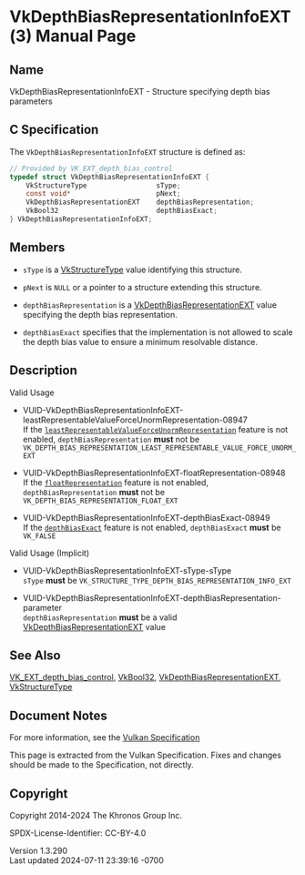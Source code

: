 # VkDepthBiasRepresentationInfoEXT(3) Manual Page

## Name

VkDepthBiasRepresentationInfoEXT - Structure specifying depth bias
parameters



## <a href="#_c_specification" class="anchor"></a>C Specification

The `VkDepthBiasRepresentationInfoEXT` structure is defined as:

``` c
// Provided by VK_EXT_depth_bias_control
typedef struct VkDepthBiasRepresentationInfoEXT {
    VkStructureType                 sType;
    const void*                     pNext;
    VkDepthBiasRepresentationEXT    depthBiasRepresentation;
    VkBool32                        depthBiasExact;
} VkDepthBiasRepresentationInfoEXT;
```

## <a href="#_members" class="anchor"></a>Members

- `sType` is a [VkStructureType](https://registry.khronos.org/vulkan/specs/1.3-extensions/man/html/VkStructureType.html) value identifying
  this structure.

- `pNext` is `NULL` or a pointer to a structure extending this
  structure.

- `depthBiasRepresentation` is a
  [VkDepthBiasRepresentationEXT](https://registry.khronos.org/vulkan/specs/1.3-extensions/man/html/VkDepthBiasRepresentationEXT.html)
  value specifying the depth bias representation.

- `depthBiasExact` specifies that the implementation is not allowed to
  scale the depth bias value to ensure a minimum resolvable distance.

## <a href="#_description" class="anchor"></a>Description

Valid Usage

- <a
  href="#VUID-VkDepthBiasRepresentationInfoEXT-leastRepresentableValueForceUnormRepresentation-08947"
  id="VUID-VkDepthBiasRepresentationInfoEXT-leastRepresentableValueForceUnormRepresentation-08947"></a>
  VUID-VkDepthBiasRepresentationInfoEXT-leastRepresentableValueForceUnormRepresentation-08947  
  If the <a
  href="https://registry.khronos.org/vulkan/specs/1.3-extensions/html/vkspec.html#features-leastRepresentableValueForceUnormRepresentation"
  target="_blank"
  rel="noopener"><code>leastRepresentableValueForceUnormRepresentation</code></a>
  feature is not enabled, `depthBiasRepresentation` **must** not be
  `VK_DEPTH_BIAS_REPRESENTATION_LEAST_REPRESENTABLE_VALUE_FORCE_UNORM_EXT`

- <a
  href="#VUID-VkDepthBiasRepresentationInfoEXT-floatRepresentation-08948"
  id="VUID-VkDepthBiasRepresentationInfoEXT-floatRepresentation-08948"></a>
  VUID-VkDepthBiasRepresentationInfoEXT-floatRepresentation-08948  
  If the <a
  href="https://registry.khronos.org/vulkan/specs/1.3-extensions/html/vkspec.html#features-floatRepresentation"
  target="_blank" rel="noopener"><code>floatRepresentation</code></a>
  feature is not enabled, `depthBiasRepresentation` **must** not be
  `VK_DEPTH_BIAS_REPRESENTATION_FLOAT_EXT`

- <a href="#VUID-VkDepthBiasRepresentationInfoEXT-depthBiasExact-08949"
  id="VUID-VkDepthBiasRepresentationInfoEXT-depthBiasExact-08949"></a>
  VUID-VkDepthBiasRepresentationInfoEXT-depthBiasExact-08949  
  If the <a
  href="https://registry.khronos.org/vulkan/specs/1.3-extensions/html/vkspec.html#features-depthBiasExact"
  target="_blank" rel="noopener"><code>depthBiasExact</code></a> feature
  is not enabled, `depthBiasExact` **must** be `VK_FALSE`

Valid Usage (Implicit)

- <a href="#VUID-VkDepthBiasRepresentationInfoEXT-sType-sType"
  id="VUID-VkDepthBiasRepresentationInfoEXT-sType-sType"></a>
  VUID-VkDepthBiasRepresentationInfoEXT-sType-sType  
  `sType` **must** be
  `VK_STRUCTURE_TYPE_DEPTH_BIAS_REPRESENTATION_INFO_EXT`

- <a
  href="#VUID-VkDepthBiasRepresentationInfoEXT-depthBiasRepresentation-parameter"
  id="VUID-VkDepthBiasRepresentationInfoEXT-depthBiasRepresentation-parameter"></a>
  VUID-VkDepthBiasRepresentationInfoEXT-depthBiasRepresentation-parameter  
  `depthBiasRepresentation` **must** be a valid
  [VkDepthBiasRepresentationEXT](https://registry.khronos.org/vulkan/specs/1.3-extensions/man/html/VkDepthBiasRepresentationEXT.html)
  value

## <a href="#_see_also" class="anchor"></a>See Also

[VK_EXT_depth_bias_control](https://registry.khronos.org/vulkan/specs/1.3-extensions/man/html/VK_EXT_depth_bias_control.html),
[VkBool32](https://registry.khronos.org/vulkan/specs/1.3-extensions/man/html/VkBool32.html),
[VkDepthBiasRepresentationEXT](https://registry.khronos.org/vulkan/specs/1.3-extensions/man/html/VkDepthBiasRepresentationEXT.html),
[VkStructureType](https://registry.khronos.org/vulkan/specs/1.3-extensions/man/html/VkStructureType.html)

## <a href="#_document_notes" class="anchor"></a>Document Notes

For more information, see the <a
href="https://registry.khronos.org/vulkan/specs/1.3-extensions/html/vkspec.html#VkDepthBiasRepresentationInfoEXT"
target="_blank" rel="noopener">Vulkan Specification</a>

This page is extracted from the Vulkan Specification. Fixes and changes
should be made to the Specification, not directly.

## <a href="#_copyright" class="anchor"></a>Copyright

Copyright 2014-2024 The Khronos Group Inc.

SPDX-License-Identifier: CC-BY-4.0

Version 1.3.290  
Last updated 2024-07-11 23:39:16 -0700
